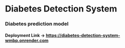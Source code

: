 # Diabetes Detection System
### Diabetes prediction model


#### Deployment Link -> https://diabetes-detection-system-wmbp.onrender.com

